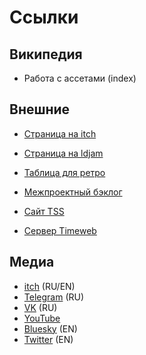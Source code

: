 # Ссылки

## Википедия

- Работа с ассетами (index)

## Внешние

- [Страница на itch](https://thespinningsofa.itch.io)
- [Страница на ldjam](https://ldjam.com/users/the-spinning-sofa)

- [Таблица для ретро](https://docs.google.com/spreadsheets/d/1hUePEtsYnI_oQLss7aaxgwMOy_yY2oYhQHMMgIHte-Y/edit?gid=314548574#gid=314548574)
- [Межпроектный бэклог](https://docs.google.com/spreadsheets/d/1DHR05KuPdTfunTSoAoFc_5T4F8Ww6YuqAszA4jDCMgI/edit?usp=sharing)

- [Сайт TSS](thespinningsofa.ru)
- [Сервер Timeweb](https://timewebcloud/my/servers/4671993)

## Медиа

- [itch](https://thespinningsofa.itch.io/) (RU/EN)
- [Telegram](https://t.me/thespinningsofa) (RU)
- [VK](https://vk.com/thespinningsofa) (RU)
- [YouTube](https://www.youtube.com/@Thespinningsofa)
- [Bluesky](https://bsky.app/profile/thespinningsofa.bsky.social) (EN)
- [Twitter](https://x.com/thespinningsofa) (EN)